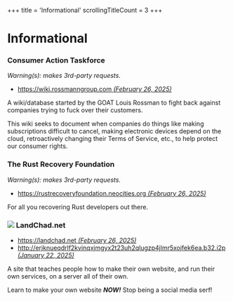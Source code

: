 +++
title               = 'Informational'
scrollingTitleCount = 3
+++

# Informational

### Consumer Action Taskforce

*Warning(s): makes 3rd-party requests.*

- [https://wiki.rossmanngroup.com *(February 26, 2025)*](https://wiki.rossmanngroup.com)

A wiki/database started by the GOAT Louis Rossman to fight back against
companies trying to fuck over their customers.

This wiki seeks to document when companies do things like making subscriptions
difficult to cancel, making electronic devices depend on the cloud,
retroactively changing their Terms of Service, etc., to help protect our
consumer rights.

### The Rust Recovery Foundation

*Warning(s): makes 3rd-party requests.*

- [https://rustrecoveryfoundation.neocities.org *(February 26, 2025)*](https://rustrecoveryfoundation.neocities.org/)

For all you recovering Rust developers out there.

### ![](/web-buttons/landchad.net.gif) LandChad.net

- [https://landchad.net *(February 26, 2025)*](https://landchad.net)
- [http://erjknueqdrlf2kvinqxjmgyx2t23uh2qlugzp4jlmr5xojfek6ea.b32.i2p *(January 22, 2025)*](http://erjknueqdrlf2kvinqxjmgyx2t23uh2qlugzp4jlmr5xojfek6ea.b32.i2p/)

A site that teaches people how to make their own website, and run their own
services, on a server all of their own.

Learn to make your own website ***NOW!*** Stop being a social media serf!
